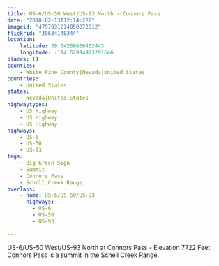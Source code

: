 ```yaml
---
title: US-6/US-50 West/US-93 North - Connors Pass
date: "2018-02-13T12:14:22Z"
imageid: "4797931214850872912"
flickrid: "39634148344"
location:
    latitude: 39.04268660402443
    longitude: -114.62994973291646
places: []
counties:
    - White Pine County|Nevada|United States
countries:
    - United States
states:
    - Nevada|United States
highwaytypes:
    - US Highway
    - US Highway
    - US Highway
highways:
    - US-6
    - US-50
    - US-93
tags:
    - Big Green Sign
    - Summit
    - Connors Pass
    - Schell Creek Range
overlaps:
    - name: US-6/US-50/US-93
      highways:
        - US-6
        - US-50
        - US-93

---
```

US-6/US-50 West/US-93 North at Connors Pass - Elevation 7722 Feet.  Connors Pass is a summit in the Schell Creek Range.